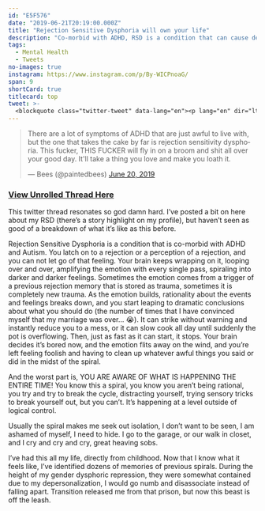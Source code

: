```yaml
---
id: "E5F576"
date: "2019-06-21T20:19:00.000Z"
title: "Rejection Sensitive Dysphoria will own your life"
description: "Co-morbid with ADHD, RSD is a condition that can cause debilitating depressive episodes without notice."
tags:
  - Mental Health
  - Tweets
no-images: true
instagram: https://www.instagram.com/p/By-WICPnoaG/
span: 9
shortCard: true
titlecard: top
tweet: >-
  <blockquote class="twitter-tweet" data-lang="en"><p lang="en" dir="ltr">There are a lot of symptoms of ADHD that are just awful to live with, but the one that takes the cake by far is rejection sensitivity dysphoria. This fucker, THIS FUCKER will fly in on a broom and shit all over your good day. It&#39;ll take a thing you love and make you loath it.</p>&mdash; Bees (@paintedbees) <a href="https://twitter.com/paintedbees/status/1141653591771320320?ref_src=twsrc%5Etfw">June 20, 2019</a></blockquote>
---
```


<blockquote class="twitter-tweet" data-lang="en"><p lang="en" dir="ltr">There are a lot of symptoms of ADHD that are just awful to live with, but the one that takes the cake by far is rejection sensitivity dysphoria. This fucker, THIS FUCKER will fly in on a broom and shit all over your good day. It&#39;ll take a thing you love and make you loath it.</p>&mdash; Bees (@paintedbees) <a href="https://twitter.com/paintedbees/status/1141653591771320320?ref_src=twsrc%5Etfw">June 20, 2019</a></blockquote>
<script async src="https://platform.twitter.com/widgets.js" charset="utf-8"></script>

### [View Unrolled Thread Here](https://threadreaderapp.com/thread/1141653591771320320.html)

This twitter thread resonates so god damn hard. I’ve posted a bit on here about my RSD (there’s a story highlight on my profile), but haven’t seen as good of a breakdown of what it’s like as this before.

Rejection Sensitive Dysphoria is a condition that is co-morbid with ADHD and Autism. You latch on to a rejection or a perception of a rejection, and you can not let go of that feeling. Your brain keeps wrapping on it, looping over and over, amplifying the emotion with every single pass, spiraling into darker and darker feelings. Sometimes the emotion comes from a trigger of a previous rejection memory that is stored as trauma, sometimes it is completely new trauma. As the emotion builds, rationality about the events and feelings breaks down, and you start leaping to dramatic conclusions about what you should do (the number of times that I have convinced myself that my marriage was over... 😭). It can strike without warning and instantly reduce you to a mess, or it can slow cook all day until suddenly the pot is overflowing. Then, just as fast as it can start, it stops. Your brain decides it’s bored now, and the emotion flits away on the wind, and you’re left feeling foolish and having to clean up whatever awful things you said or did in the midst of the spiral.

And the worst part is, YOU ARE AWARE OF WHAT IS HAPPENING THE ENTIRE TIME! You know this a spiral, you know you aren’t being rational, you try and try to break the cycle, distracting yourself, trying sensory tricks to break yourself out, but you can’t. It’s happening at a level outside of logical control.

Usually the spiral makes me seek out isolation, I don’t want to be seen, I am ashamed of myself, I need to hide. I go to the garage, or our walk in closet, and I cry and cry and cry, great heaving sobs.

I’ve had this all my life, directly from childhood. Now that I know what it feels like, I’ve identified dozens of memories of previous spirals. During the height of my gender dysphoric repression, they were somewhat contained due to my depersonalization, I would go numb and disassociate instead of falling apart. Transition released me from that prison, but now this beast is off the leash.
